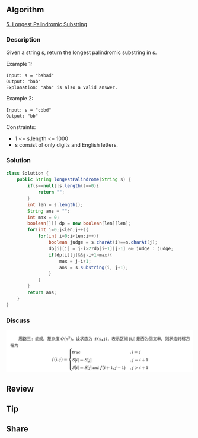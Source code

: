 ## Algorithm

[5. Longest Palindromic Substring](https://leetcode.com/problems/longest-palindromic-substring/)

### Description

Given a string s, return the longest palindromic substring in s.

Example 1:

```
Input: s = "babad"
Output: "bab"
Explanation: "aba" is also a valid answer.
```

Example 2:

```
Input: s = "cbbd"
Output: "bb"
```

Constraints:

- 1 <= s.length <= 1000
- s consist of only digits and English letters.

### Solution

```java
class Solution {
    public String longestPalindrome(String s) {
        if(s==null||s.length()==0){
            return "";
        }
        int len = s.length();
        String ans = "";
        int max = 0;
        boolean[][] dp = new boolean[len][len];
        for(int j=0;j<len;j++){
            for(int i=0;i<len;i++){
                boolean judge = s.charAt(i)==s.charAt(j);
                dp[i][j] = j-i>2?dp[i+1][j-1] && judge : judge;
                if(dp[i][j]&&j-i+1>max){
                    max = j-i+1;
                    ans = s.substring(i, j+1);
                }
            }
        }
        return ans;
    }
}
```

### Discuss

![](assets/20220106-1009d63a.png)

## Review


## Tip


## Share
